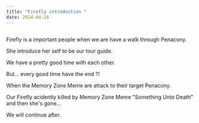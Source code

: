 ```yaml
---
title: "Firefly introduction "
date: 2024-04-26
---
```

<body>
  <div>
    <img src = "https://files.yande.re/image/9b27bc9176a56b63a6b2ee21fa912144/yande.re%201157680%20firefly%20honkai:_star_rail%20selfie%20stelle%20tagme.jpg" alt=""/>
    <p>Firefly is a important people when we are have a walk through Penacony.</p>
    <p>She introduce her self to be our tour guide.</p>
    <p>We have a pretty good time with each other.</p>
    <p>But... every good time have the end ?! </p>
    <p>When the Memory Zone Meme are attack to their target Penacony.</p>
    <p>Our Firefly acidently killed by Memory Zone Meme "Something Unto Death" and then she's gone...</p>
    <p>                    We will continue after.</p>
  </div>
  <div>
    <img src = "https://EZconJYYT.ezconnect.to/apps/photogallery?albumId=GE:1714524983" alt = "" />
  </div>
</body>

